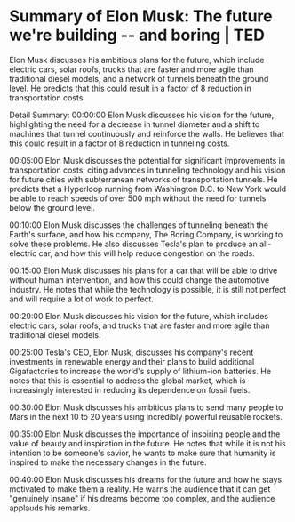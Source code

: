 # Summary of Elon Musk: The future we're building -- and boring | TED

Elon Musk discusses his ambitious plans for the future, which include electric cars, solar roofs, trucks that are faster and more agile than traditional diesel models, and a network of tunnels beneath the ground level. He predicts that this could result in a factor of 8 reduction in transportation costs.

Detail Summary: 
00:00:00
Elon Musk discusses his vision for the future, highlighting the need for a decrease in tunnel diameter and a shift to machines that tunnel continuously and reinforce the walls. He believes that this could result in a factor of 8 reduction in tunneling costs.

00:05:00
Elon Musk discusses the potential for significant improvements in transportation costs, citing advances in tunneling technology and his vision for future cities with subterranean networks of transportation tunnels. He predicts that a Hyperloop running from Washington D.C. to New York would be able to reach speeds of over 500 mph without the need for tunnels below the ground level.

00:10:00
Elon Musk discusses the challenges of tunneling beneath the Earth's surface, and how his company, The Boring Company, is working to solve these problems. He also discusses Tesla's plan to produce an all-electric car, and how this will help reduce congestion on the roads.

00:15:00
Elon Musk discusses his plans for a car that will be able to drive without human intervention, and how this could change the automotive industry. He notes that while the technology is possible, it is still not perfect and will require a lot of work to perfect.

00:20:00
Elon Musk discusses his vision for the future, which includes electric cars, solar roofs, and trucks that are faster and more agile than traditional diesel models.

00:25:00
Tesla's CEO, Elon Musk, discusses his company's recent investments in renewable energy and their plans to build additional Gigafactories to increase the world's supply of lithium-ion batteries. He notes that this is essential to address the global market, which is increasingly interested in reducing its dependence on fossil fuels.

00:30:00
Elon Musk discusses his ambitious plans to send many people to Mars in the next 10 to 20 years using incredibly powerful reusable rockets.

00:35:00
Elon Musk discusses the importance of inspiring people and the value of beauty and inspiration in the future. He notes that while it is not his intention to be someone's savior, he wants to make sure that humanity is inspired to make the necessary changes in the future.

00:40:00
Elon Musk discusses his dreams for the future and how he stays motivated to make them a reality. He warns the audience that it can get "genuinely insane" if his dreams become too complex, and the audience applauds his remarks.

